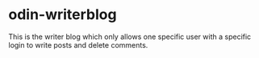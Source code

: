 # odin-writerblog
This is the writer blog which only allows one specific user with a specific login to write posts and delete comments. 
